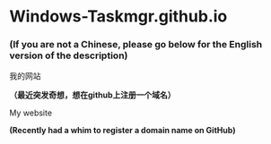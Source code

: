 # Windows-Taskmgr.github.io

### (If you are not a Chinese, please go below for the English version of the description)

我的网站

**（最近突发奇想，想在github上注册一个域名）**

My website

**(Recently had a whim to register a domain name on GitHub)**

